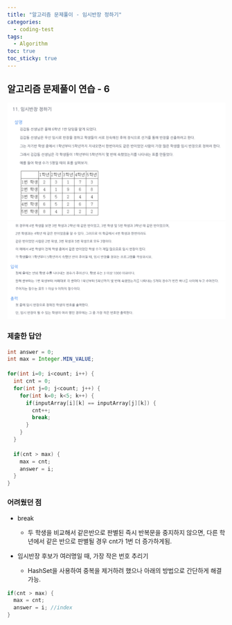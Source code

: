 ```yaml
---
title: "알고리즘 문제풀이 - 임시반장 정하기"
categories:
  - coding-test
tags:
  - Algorithm
toc: true
toc_sticky: true
---
```


## 알고리즘 문제풀이 연습 - 6

![Alt text](/assets/images/temp_leader.png)
![Alt text](/assets/images/temp_leader2.png)

### 제출한 답안

```java
int answer = 0;
int max = Integer.MIN_VALUE;

for(int i=0; i<count; i++) {
  int cnt = 0;
  for(int j=0; j<count; j++) {
    for(int k=0; k<5; k++) {
      if(inputArray[i][k] == inputArray[j][k]) {
        cnt++;
        break;
      }
    }
  }

  if(cnt > max) {
    max = cnt;
    answer = i;
  }
}
```

### 어려웠던 점

- break

  - 두 학생을 비교해서 같은반으로 판별된 즉시 반복문을 중지하지 않으면, 다른 학년에서 같은 반으로 판별될 경우 cnt가 1번 더 증가하게됨.

- 임시반장 후보가 여러명일 때, 가장 작은 번호 추리기
  - HashSet을 사용하여 중복을 제거하려 했으나 아래의 방법으로 간단하게 해결 가능.

```java
if(cnt > max) {
  max = cnt;
  answer = i; //index
}
```
